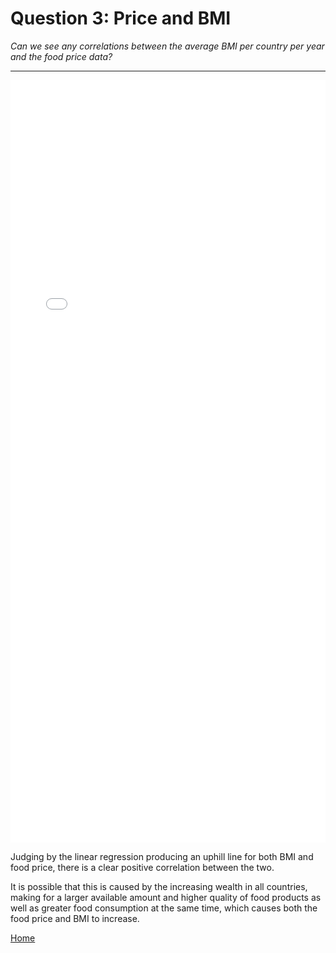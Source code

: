 # Question 3: Price and BMI
*Can we see any correlations between the average BMI per country per year and the food price data?*

<hr>

<iframe src="/DAV/git/lineair_regression.html"
    sandbox="allow-same-origin allow-scripts"
    height="1220"
    width="100%"
    max-width="100%"
    scrolling="yes"
    seamless="seamless"
    frameborder="0">
</iframe>

Judging by the linear regression producing an uphill line for both BMI and food price, there is a clear positive correlation between the two.

It is possible that this is caused by the increasing wealth in all countries, making for a larger available amount and higher quality of food products as well as greater food consumption at the same time, which causes both the food price and BMI to increase.

<a href="/DAV/dashboard">Home</a>
